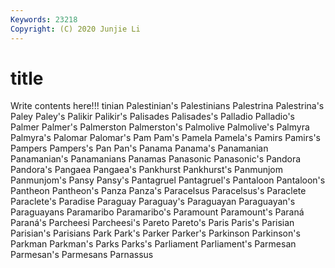 ```yaml
---
Keywords: 23218
Copyright: (C) 2020 Junjie Li
---
```


# title

Write contents here!!!
tinian 
Palestinian's 
Palestinians 
Palestrina
Palestrina's 
Paley 
Paley's 
Palikir 
Palikir's 
Palisades 
Palisades's 
Palladio 
Palladio's 
Palmer
Palmer's 
Palmerston 
Palmerston's 
Palmolive 
Palmolive's 
Palmyra 
Palmyra's 
Palomar 
Palomar's 
Pam
Pam's 
Pamela 
Pamela's 
Pamirs 
Pamirs's 
Pampers 
Pampers's 
Pan 
Pan's 
Panama
Panama's 
Panamanian 
Panamanian's 
Panamanians 
Panamas 
Panasonic 
Panasonic's 
Pandora 
Pandora's 
Pangaea
Pangaea's 
Pankhurst 
Pankhurst's 
Panmunjom 
Panmunjom's 
Pansy 
Pansy's 
Pantagruel 
Pantagruel's 
Pantaloon
Pantaloon's 
Pantheon 
Pantheon's 
Panza 
Panza's 
Paracelsus 
Paracelsus's 
Paraclete 
Paraclete's 
Paradise
Paraguay 
Paraguay's 
Paraguayan 
Paraguayan's 
Paraguayans 
Paramaribo 
Paramaribo's 
Paramount 
Paramount's 
Paraná
Paraná's 
Parcheesi 
Parcheesi's 
Pareto 
Pareto's 
Paris 
Paris's 
Parisian 
Parisian's 
Parisians
Park 
Park's 
Parker 
Parker's 
Parkinson 
Parkinson's 
Parkman 
Parkman's 
Parks 
Parks's
Parliament 
Parliament's 
Parmesan 
Parmesan's 
Parmesans 
Parnassus 
